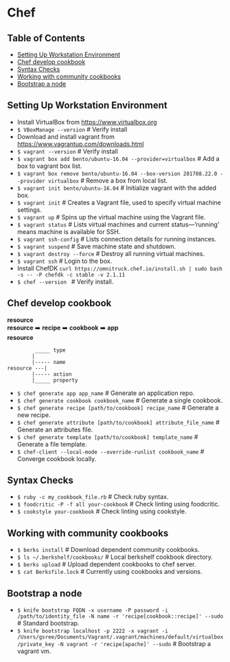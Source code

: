 # Chef

## Table of Contents

* [Setting Up Workstation Environment](#setting-up-workstation-environment)
* [Chef develop cookbook](#chef-develop-cookbook)
* [Syntax Checks](#syntax-checks)
* [Working with community cookbooks](#working-with-community-cookbooks)
* [Bootstrap a node](#bootstrap-a-node)


## Setting Up Workstation Environment

* Install VirtualBox from https://www.virtualbox.org
* `$ VBoxManage --version`                    # Verify install
* Download and install vagrant from https://www.vagrantup.com/downloads.html
* `$ vagrant --version`                       # Verify install
* `$ vagrant box add bento/ubuntu-16.04 --provider=virtualbox`                                # Add a box to vagrant box list.
* `$ vagrant box remove bento/ubuntu-16.04 --box-version 201708.22.0 --provider virtualbox`   # Remove a box from local list.
* `$ vagrant init bento/ubuntu-16.04`         # Initialize vagrant with the added box.
* `$ vagrant init`                            # Creates a Vagrant file, used to specify virtual machine settings.
* `$ vagrant up`	                            # Spins up the virtual machine using the Vagrant file.
* `$ vagrant status`                          # Lists virtual machines and current status—’running’ means machine is available for SSH.
* `$ vagrant ssh-config`                      # Lists connection details for running instances.
* `$ vagrant suspend`                         # Save machine state and shutdown.
* `$ vagrant destroy --force`                 # Destroy all running virtual machines.
* `$ vagrant ssh`                             # Login to the box.
* Install ChefDK  `curl https://omnitruck.chef.io/install.sh | sudo bash -s -- -P chefdk -c stable -v 2.1.11`
* `$ chef --version `                         # Verify install.

## Chef develop cookbook

**resource**</br>
**resource** :arrow_right: **recipe** :arrow_right: **cookbook** :arrow_right: **app**</br>
**resource**</br>

```
	     _____ type
	    | 
	    |----- name
resource ---| 
	    |----- action
	    |_____ property
```

* `$ chef generate app app_name`					# Generate an application repo.
* `$ chef generate cookbook cookbook_name` 				# Generate a single cookbook.
* `$ chef generate recipe [path/to/cookbook] recipe_name` 		# Generate a new recipe.
* `$ chef generate attribute [path/to/cookbook] attribute_file_name` 	# Generate an attributes file. 
* `$ chef generate template [path/to/cookbook] template_name` 		# Generate a file template.
* `$ chef-client --local-mode --override-runlist cookbook_name`		# Converge cookbook locally.

## Syntax Checks

* `$ ruby -c my_cookbook_file.rb`					# Check ruby syntax.
* `$ foodcritic -P -f all your-cookbook`			 	# Check linting using foodcritic.
* `$ cookstyle your-cookbook`						# Check linting using cookstyle.

## Working with community cookbooks

* `$ berks install`             					# Download dependent community cookbooks.
* `$ ls ~/.berkshelf/cookbooks/` 					# Local berkshelf cookbook directory.
* `$ berks upload`				 			# Upload dependent cookbooks to chef server.
* `$ cat Berksfile.lock`						# Currently using cookbooks and versions.

## Bootstrap a node

* `$ knife bootstrap FQDN -x username -P password -i /path/to/identity_file -N name -r 'recipe[cookbook::recipe]' --sudo`      # Standard bootstrap.
* `$ knife bootstrap localhost -p 2222 -x vagrant -i /Users/gsree/Documents/Vagrant/.vagrant/machines/default/virtualbox/private_key -N vagrant -r 'recipe[apache]' --sudo`       # Bootstrap a vagrant vm.


